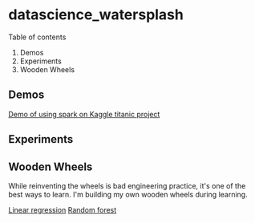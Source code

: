# datascience_watersplash

Table of contents
1. Demos
2. Experiments
3. Wooden Wheels

## Demos

[Demo of using spark on Kaggle titanic project](demo/titanic_spark.ipynb)

## Experiments

## Wooden Wheels

While reinventing the wheels is bad engineering practice, 
it's one of the best ways to learn. I'm building my own wooden
wheels during learning.

[Linear regression](wooden_wheels/linear_regression.ipynb)
[Random forest](wooden_wheels/random_forest.ipynb)
